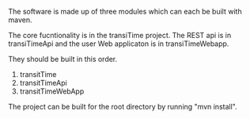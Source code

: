 The software is made up of three modules which can each be built with maven.

The core fucntionality is in the transiTime project. The REST api is in transiTimeApi and the user Web applicaton is in transiTimeWebapp.

They should be built in this order.

1. transitTime
2. transitTimeApi
3. transitTimeWebApp

The project can be built for the root directory by running "mvn install".
